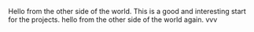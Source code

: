 Hello from the other side of the world.
This is a good and interesting start for the projects.
hello from the other side of the world again.
vvv
